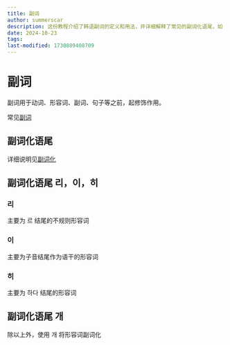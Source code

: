 ```yaml
---
title: 副词
author: summerscar
description: 这份教程介绍了韩语副词的定义和用法，并详细解释了常见的副词化语尾，如 "리"、"이"、"히" 和 "개"。教程还提供了一些链接，以便深入了解相关知识。
date: 2024-10-23
tags:
last-modified: 1730809408709
---
```

# 副词

副词用于动词、形容词、副词、句子等之前，起修饰作用。

常见[副词](/?dict=cm3443i080002siwun7qdumpd)

## 副词化语尾

详细说明见[副词化](/learn/beginner/单词构成/副词化)

## 副词化语尾 리，이，히

### 리

主要为 르 结尾的不规则形容词

### 이

主要为子音结尾作为语干的形容词

### 히

主要为 하다 结尾的形容词

## 副词化语尾 개

除以上外，使用 개 将形容词副词化
